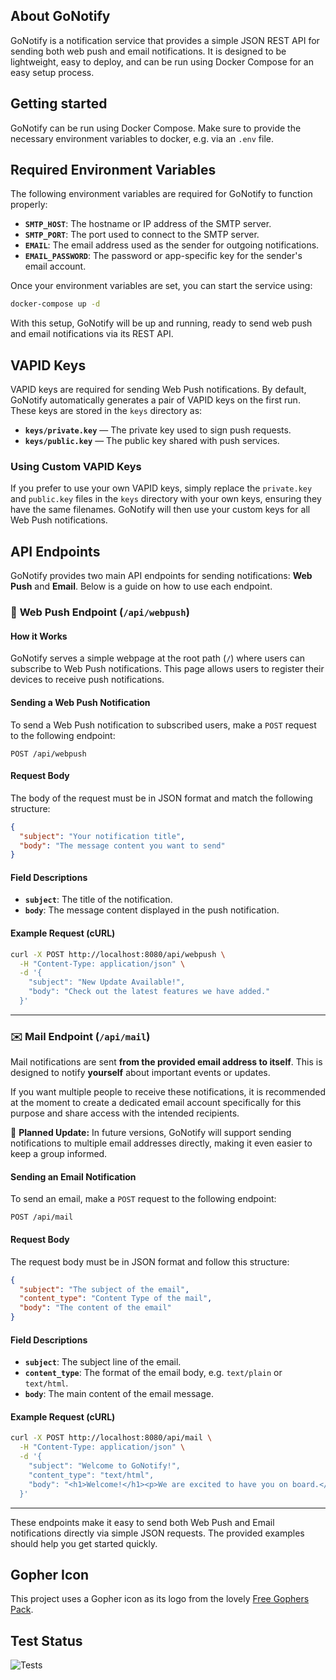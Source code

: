 ## About GoNotify

GoNotify is a notification service that provides a simple JSON REST API for sending both web push and email notifications. It is designed to be lightweight, easy to deploy, and can be run using Docker Compose for an easy setup process.

## Getting started

GoNotify can be run using Docker Compose. Make sure to provide the necessary environment variables to docker, e.g. via an `.env` file.

## Required Environment Variables

The following environment variables are required for GoNotify to function properly:

- **`SMTP_HOST`**: The hostname or IP address of the SMTP server.
- **`SMTP_PORT`**: The port used to connect to the SMTP server.
- **`EMAIL`**: The email address used as the sender for outgoing notifications.
- **`EMAIL_PASSWORD`**: The password or app-specific key for the sender's email account.

Once your environment variables are set, you can start the service using:

```bash
docker-compose up -d
```

With this setup, GoNotify will be up and running, ready to send web push and email notifications via its REST API.


## VAPID Keys

VAPID keys are required for sending Web Push notifications. By default, GoNotify automatically generates a pair of VAPID keys on the first run. These keys are stored in the `keys` directory as:

- **`keys/private.key`** — The private key used to sign push requests.
- **`keys/public.key`** — The public key shared with push services.

### Using Custom VAPID Keys

If you prefer to use your own VAPID keys, simply replace the `private.key` and `public.key` files in the `keys` directory with your own keys, ensuring they have the same filenames. GoNotify will then use your custom keys for all Web Push notifications.


## API Endpoints

GoNotify provides two main API endpoints for sending notifications: **Web Push** and **Email**. Below is a guide on how to use each endpoint.


### 📢 **Web Push Endpoint** (`/api/webpush`)

#### **How it Works**
GoNotify serves a simple webpage at the root path (`/`) where users can subscribe to Web Push notifications. This page allows users to register their devices to receive push notifications.

#### **Sending a Web Push Notification**
To send a Web Push notification to subscribed users, make a `POST` request to the following endpoint:  

```
POST /api/webpush
```

#### **Request Body**
The body of the request must be in JSON format and match the following structure:

```json
{
  "subject": "Your notification title",
  "body": "The message content you want to send"
}
```

#### **Field Descriptions**
- **`subject`**: The title of the notification.  
- **`body`**: The message content displayed in the push notification.  

#### **Example Request (cURL)**
```bash
curl -X POST http://localhost:8080/api/webpush \
  -H "Content-Type: application/json" \
  -d '{
    "subject": "New Update Available!",
    "body": "Check out the latest features we have added."
  }'
```

---

### ✉️ **Mail Endpoint** (`/api/mail`)

Mail notifications are sent **from the provided email address to itself**. This is designed to notify **yourself** about important events or updates.  

If you want multiple people to receive these notifications, it is recommended at the moment to create a dedicated email account specifically for this purpose and share access with the intended recipients.  

🚀 **Planned Update:** In future versions, GoNotify will support sending notifications to multiple email addresses directly, making it even easier to keep a group informed.

#### **Sending an Email Notification**
To send an email, make a `POST` request to the following endpoint:  

```
POST /api/mail
```

#### **Request Body**
The request body must be in JSON format and follow this structure:

```json
{
  "subject": "The subject of the email",
  "content_type": "Content Type of the mail",
  "body": "The content of the email"
}
```

#### **Field Descriptions**
- **`subject`**: The subject line of the email.  
- **`content_type`**: The format of the email body, e.g. `text/plain` or `text/html`.  
- **`body`**: The main content of the email message.  

#### **Example Request (cURL)**
```bash
curl -X POST http://localhost:8080/api/mail \
  -H "Content-Type: application/json" \
  -d '{
    "subject": "Welcome to GoNotify!",
    "content_type": "text/html",
    "body": "<h1>Welcome!</h1><p>We are excited to have you on board.</p>"
  }'
```

---

These endpoints make it easy to send both Web Push and Email notifications directly via simple JSON requests. The provided examples should help you get started quickly.


## Gopher Icon 
This project uses a Gopher icon as its logo from the lovely [Free Gophers Pack](https://github.com/MariaLetta/free-gophers-pack).


## Test Status
![Tests](https://github.com/JaKu01/GoNotify/actions/workflows/go-test.yml/badge.svg)
